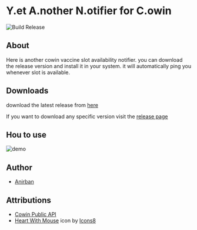 # Y.et A.nother N.otifier for C.owin

![Build Release](https://github.com/thecodacus/covid-vaccine-slot-notifier-india/actions/workflows/release_build.yml/badge.svg)
## About

Here is another cowin vaccine slot availability notifier.
you can download the release version and install it in your system. it will automatically ping you whenever slot is available.

## Downloads
download the latest release from [here](https://github.com/thecodacus/covid-vaccine-slot-notifier-india/releases/latest)

If you want to download any specific version visit the [release page](https://github.com/thecodacus/covid-vaccine-slot-notifier-india/releases)

## Hou to use
![demo](https://user-images.githubusercontent.com/29654145/119701803-641b6c00-be72-11eb-8da6-37abfd023fd6.gif)



## Author

-   [Anirban](thecodacus@gmail.com)

## Attributions

-   [Cowin Public API](https://apisetu.gov.in/public/api/cowin#/Appointment%20Availability%20APIs/findByPin)
-   [Heart With Mouse](https://icons8.com/icon/43960/heart-with-mouse) icon by [Icons8](https://icons8.com)
